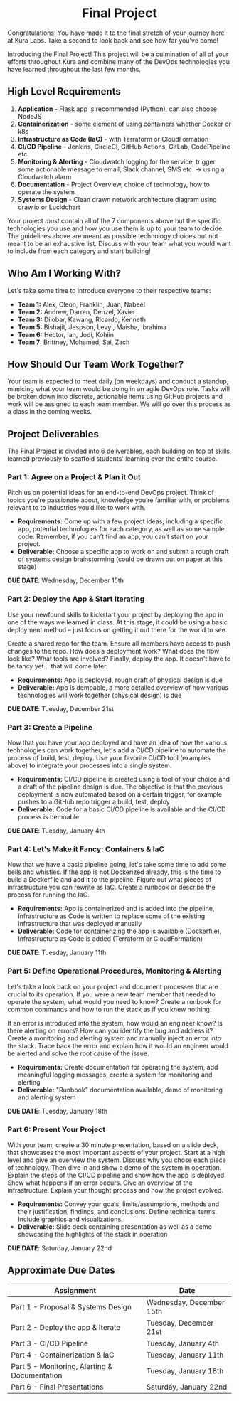 
<h1 align=center>Final Project</h1>

Congratulations! You have made it to the final stretch of your journey here at Kura Labs. Take a second to look back and see how far you've come!

Introducing the Final Project! This project will be a culmination of all of your efforts throughout Kura and combine many of the DevOps technologies you have learned throughout the last few months.

## High Level Requirements

1. **Application** - Flask app is recommended (Python), can also choose NodeJS
2. **Containerization** - some element of using containers whether Docker or k8s
3. **Infrastructure as Code (IaC)** - with Terraform or CloudFormation
4. **CI/CD Pipeline** - Jenkins, CircleCI, GitHub Actions, GitLab, CodePipeline etc.
5. **Monitoring & Alerting** - Cloudwatch logging for the service, trigger some actionable message to email, Slack channel, SMS etc. → using a Cloudwatch alarm 
6. **Documentation** - Project Overview, choice of technology, how to operate the system
7. **Systems Design** - Clean drawn network architecture diagram using draw.io or Lucidchart

Your project *must* contain all of the 7 components above but the specific technologies you use and how you use them is up to your team to decide. The guidelines above are meant as possible technology choices but not meant to be an exhaustive list. Discuss with your team what you would want to include from each category and start building!

## Who Am I Working With?

Let's take some time to introduce everyone to their respective teams:
  
  * **Team 1:** Alex, Cleon, Franklin, Juan, Nabeel
  * **Team 2:** Andrew, Darren, Denzel, Xavier
  * **Team 3:** Dilobar, Kawang, Ricardo, Kenneth
  * **Team 5:** Bishajit, Jespson, Levy , Maisha, Ibrahima
  * **Team 6:** Hector, Ian, Jodi, Kohiin
  * **Team 7:** Brittney, Mohamed, Sai, Zach

## How Should Our Team Work Together?

Your team is expected to meet daily (on weekdays) and conduct a standup, mimicing what your team would be doing in an agile DevOps role. Tasks will be broken down into discrete, actionable items using GitHub projects and work will be assigned to each team member. We will go over this process as a class in the coming weeks.

## Project Deliverables

The Final Project is divided into 6 deliverables, each building on top of skills learned previously to scaffold students' learning over the entire course.

### Part 1: Agree on a Project & Plan it Out

Pitch us on potential ideas for an end-to-end DevOps project. Think of topics you’re passionate about, knowledge you’re familiar with, or problems relevant to to industries you’d like to work with.

- **Requirements:** Come up with a few project ideas, including a specific app, potential technologies for each category, as well as some sample code. Remember, if you can’t find an app, you can’t start on your project.
- **Deliverable:** Choose a specific app to work on and submit a rough draft of systems design brainstorming (could be drawn out on paper at this stage)

**DUE DATE**: Wednesday, December 15th

### Part 2: Deploy the App & Start Iterating

Use your newfound skills to kickstart your project by deploying the app in one of the ways we learned in class. At this stage, it could be using a basic deployment method – just focus on getting it out there for the world to see.

Create a shared repo for the team. Ensure all members have access to push changes to the repo. How does a deployment work? What does the flow look like? What tools are involved? Finally, deploy the app. It doesn't have to be fancy yet... that will come later.

- **Requirements:** App is deployed, rough draft of physical design is due
- **Deliverable:** App is demoable, a more detailed overview of how various technologies will work together (physical design) is due

**DUE DATE**: Tuesday, December 21st

### Part 3: Create a Pipeline

Now that you have your app deployed and have an idea of how the various technologies can work together, let's add a CI/CD pipeline to automate the process of build, test, deploy. Use your favorite CI/CD tool (examples above) to integrate your processes into a single system.

- **Requirements:** CI/CD pipeline is created using a tool of your choice and a draft of the pipeline design is due. The objective is that the previous deployment is now automated based on a certain trigger, for example pushes to a GitHub repo trigger a build, test, deploy
- **Deliverable:** Code for a basic CI/CD pipeline is available and the CI/CD process is demoable

**DUE DATE**: Tuesday, January 4th

### Part 4: Let's Make it Fancy: Containers & IaC

Now that we have a basic pipeline going, let's take some time to add some bells and whistles. If the app is not Dockerized already, this is the time to build a Dockerfile and add it to the pipeline. Figure out what pieces of infrastructure you can rewrite as IaC. Create a runbook or describe the process for running the IaC.

- **Requirements:** App is containerized and is added into the pipeline, Infrastructure as Code is written to replace some of the existing infrastructure that was deployed manually
- **Deliverable:** Code for containerizing the app is available (Dockerfile), Infrastructure as Code is added (Terraform or CloudFormation)

**DUE DATE**: Tuesday, January 11th

### Part 5: Define Operational Procedures, Monitoring & Alerting

Let's take a look back on your project and document processes that are crucial to its operation. If you were a new team member that needed to operate the system, what would you need to know? Create a runbook for common commands and how to run the stack as if you knew nothing.

If an error is introduced into the system, how would an engineer know? Is there alerting on errors? How can you identify the bug and address it? Create a monitoring and alerting system and manually inject an error into the stack. Trace back the error and explain how it would an engineer would be alerted and solve the root cause of the issue.

- **Requirements:** Create documentation for operating the system, add meaningful logging messages, create a system for monitoring and alerting
- **Deliverable:** "Runbook" documentation available, demo of monitoring and alerting system

**DUE DATE**: Tuesday, January 18th

### Part 6: Present Your Project

With your team, create a 30 minute presentation, based on a slide deck, that showcases the most important aspects of your project. Start at a high level and give an overview the system. Discuss why you chose each piece of technology. Then dive in and show a demo of the system in operation. Explain the steps of the CI/CD pipeline and show how the app is deployed. Show what happens if an error occurs. Give an overview of the infrastructure. Explain your thought process and how the project evolved.

- **Requirements:** Convey your goals, limits/assumptions, methods and their justification, findings, and conclusions. Define technical terms. Include graphics and visualizations.
- **Deliverable:** Slide deck containing presentation as well as a demo showcasing the highlights of the stack in operation

**DUE DATE**: Saturday, January 22nd

## Approximate Due Dates

Assignment | Date 
------- | --------- |
Part 1 - Proposal & Systems Design | Wednesday, December 15th
Part 2 - Deploy the app & Iterate | Tuesday, December 21st
Part 3 - CI/CD Pipeline | Tuesday, January 4th
Part 4 - Containerization & IaC | Tuesday, January 11th
Part 5 - Monitoring, Alerting & Documentation | Tuesday, January 18th
Part 6 - Final Presentations | Saturday, January 22nd
